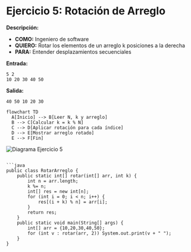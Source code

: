 # Ejercicio 5: Rotación de Arreglo  
**Descripción:**  
- **COMO:** Ingeniero de software  
- **QUIERO:** Rotar los elementos de un arreglo k posiciones a la derecha  
- **PARA:** Entender desplazamientos secuenciales  

**Entrada:**  
```
5 2  
10 20 30 40 50
```

**Salida:**  
```
40 50 10 20 30
```

```mermaid
flowchart TD
  A[Inicio] --> B[Leer N, k y arreglo]  
  B --> C[Calcular k = k % N]  
  C --> D[Aplicar rotación para cada índice]  
  D --> E[Mostrar arreglo rotado]  
  E --> F[Fin]
```

![Diagrama Ejercicio 5](diagram5.png)
```

```java
public class RotarArreglo {
    public static int[] rotar(int[] arr, int k) {
        int n = arr.length;
        k %= n;
        int[] res = new int[n];
        for (int i = 0; i < n; i++) {
            res[(i + k) % n] = arr[i];
        }
        return res;
    }
    public static void main(String[] args) {
        int[] arr = {10,20,30,40,50};
        for (int v : rotar(arr, 2)) System.out.print(v + " ");
    }
}